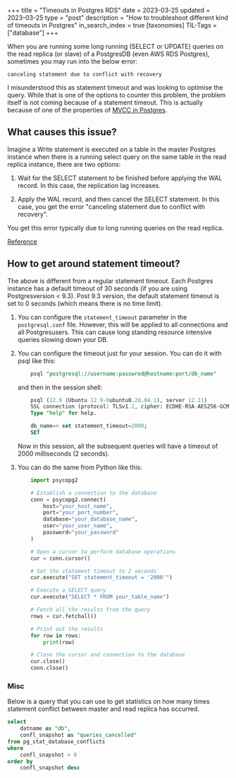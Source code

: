 +++
title = "Timeouts in Postgres RDS"
date = 2023-03-25
updated = 2023-03-25
type = "post"
description = "How to troubleshoot different kind of timeouts in Postgres"
in_search_index = true
[taxonomies]
TIL-Tags = ["database"]
+++

When you are running some long running (SELECT or UPDATE) queries on the read replica (or slave) of a PostgresDB (even AWS RDS Postgres), sometimes you may run into the below error:

```
canceling statement due to conflict with recovery
```

I misunderstood this as statement timeout and was looking to optimise the query. While that is one of the options to counter this problem, the problem itself is not coming because of a statement timeout. This is actually because of one of the properties of [MVCC in Postgres](https://www.postgresql.org/docs/7.1/mvcc.html). 

## What causes this issue?

Imagine a Write statement is executed on a table in the master Postgres instance when there is a running select query on the same table in the read replica instance, there are two options:

1. Wait for the SELECT statement to be finished before applying the WAL record. In this case, the replication lag increases.

2. Apply the WAL record, and then cancel the SELECT statement. In this case, you get the error "canceling statement due to conflict with recovery".

You get this error typically due to long running queries on the read replica.

[Reference](https://repost.aws/knowledge-center/rds-postgresql-error-conflict-recovery)

## How to get around statement timeout?

The above is different from a regular statement timeout. Each Postgres instance has a default timeout of 30 seconds (if you are using Postgresversion < 9.3). Post 9.3 version, the default statement timeout is set to 0 seconds (which means there is no time limit).

1. You can configure the `statement_timeout` parameter in the `postgresql.conf` file. However, this will be applied to all connections and all Postgresusers. This can cause long standing resource intensive queries slowing down your DB.
2. You can configure the timeout just for your session. You can do it with psql like this:
    ```sql
        psql "postgresql://username:passwrod@hostname:port/db_name"
    ```
    and then in the session shell: 
    ```sql
        psql (12.9 (Ubuntu 12.9-0ubuntu0.20.04.1), server 12.11)
        SSL connection (protocol: TLSv1.2, cipher: ECDHE-RSA-AES256-GCM-SHA384, bits: 256, compression: off)
        Type "help" for help.

        db_name=> set statement_timeout=2000;
        SET
    ```
    Now in this session, all the subsequent queries will have a timeout of 2000 milliseconds (2 seconds).

3. You can do the same from Python like this:
    ```python
        import psycopg2

        # Establish a connection to the database
        conn = psycopg2.connect(
            host="your_host_name",
            port="your_port_number",
            database="your_database_name",
            user="your_user_name",
            password="your_password"
        )

        # Open a cursor to perform database operations
        cur = conn.cursor()

        # Set the statement timeout to 2 seconds
        cur.execute("SET statement_timeout = '2000'")

        # Execute a SELECT query
        cur.execute("SELECT * FROM your_table_name")

        # Fetch all the results from the query
        rows = cur.fetchall()

        # Print out the results
        for row in rows:
            print(row)

        # Close the cursor and connection to the database
        cur.close()
        conn.close()
    ```


### Misc
Below is a query that you can use to get statistics on how many times statement conflict between master and read replica has occurred.

```sql
select
    datname as "db",
    confl_snapshot as "queries_cancelled"    
from pg_stat_database_conflicts
where 
    confl_snapshot > 0
order by 
    confl_snapshot desc
```